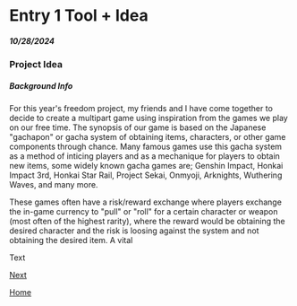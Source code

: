 # Entry 1 Tool + Idea
##### 10/28/2024
### Project Idea
##### Background Info
For this year's freedom project, my friends and I have come together to decide to create a multipart game using inspiration from the games we play on our free time. The synopsis of our game is based on the Japanese "gachapon" or gacha system of obtaining items, characters, or other game components through chance. Many famous games use this gacha system as a method of inticing players and as a mechanique for players to obtain new items, some widely known gacha games are; Genshin Impact, Honkai Impact 3rd, Honkai Star Rail, Project Sekai, Onmyoji, Arknights, Wuthering Waves, and many more. 

These games often have a risk/reward exchange where players exchange the in-game currency to "pull" or "roll" for a certain character or weapon (most often of the highest rarity), where the reward would be obtaining the desired character and the risk is loosing against the system and not obtaining the desired item. A vital 

Text

[Next](entry02.md)

[Home](../README.md)
